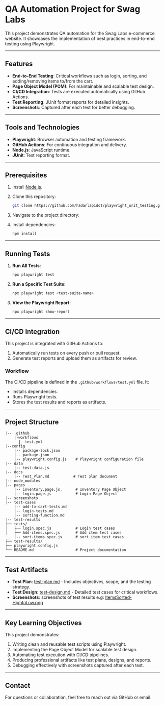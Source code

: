# QA Automation Project for Swag Labs

This project demonstrates QA automation for the Swag Labs e-commerce website. It showcases the implementation of best practices in end-to-end testing using Playwright.

---

## Features

- **End-to-End Testing**: Critical workflows such as login, sorting, and adding/removing items to/from the cart.
- **Page Object Model (POM)**: For maintainable and scalable test design.
- **CI/CD Integration**: Tests are executed automatically using GitHub Actions.
- **Test Reporting**: JUnit format reports for detailed insights.
- **Screenshots**: Captured after each test for better debugging.

---

## Tools and Technologies

- **Playwright**: Browser automation and testing framework.
- **GitHub Actions**: For continuous integration and delivery.
- **Node.js**: JavaScript runtime.
- **JUnit**: Test reporting format.

---

## Prerequisites

1. Install [Node.js](https://nodejs.org/).
2. Clone this repository:
   ```bash
   git clone https://github.com/hadarlapidot/playwright_unit_testing.git
   ```
3. Navigate to the project directory:

4. Install dependencies:
   ```bash
   npm install
   ```

---

## Running Tests

1. **Run All Tests**:
   ```bash
   npx playwright test
   ```
2. **Run a Specific Test Suite**:
   ```bash
   npx playwright test <test-suite-name>
   ```
3. **View the Playwright Report**:
   ```bash
   npx playwright show-report
   ```

---

## CI/CD Integration

This project is integrated with GitHub Actions to:

1. Automatically run tests on every push or pull request.
2. Generate test reports and upload them as artifacts for review.

### Workflow

The CI/CD pipeline is defined in the `.github/workflows/test.yml` file. It:

- Installs dependencies.
- Runs Playwright tests.
- Stores the test results and reports as artifacts.

---

## Project Structure

```
|-- .github
    |-workflows
      |- test.yml
|--config
    |-- package-lock.json
    |-- package.json
    |-- playwright.config.js    # Playwright configuration file
|-- data
    |-- test-data.js
|-- docs
    |-- Test_Plan.md           # Test plan document
|-- node_modules
|-- pages
    |-- inventory.page.js.      # Inventory Page Object
    |-- login.page.js           # Login Page Object
|-- screenshots
|-- test-cases
    |-- add-to-cart-tests.md
    |-- login-tests.md
    |-- sorting-function.md
|-- test-results
├── tests/
│   ├── login.spec.js           # Login test cases
│   ├── Add-items.spec.js       # Add item test cases
    |-- sort-items.spec.js      # sort item test cases
├── test-results/
├── playwright.config.js
└── README.md                   # Project documentation
```

---

## Test Artifacts

- **Test Plan**: [test-plan.md](./docs/Test-Plan.md) - Includes objectives, scope, and the testing strategy.
- **Test Design**: [test-design.md](./test-cases) - Detailed test cases for critical workflows.
- **Screenshots**: screenshots of test results e.g:
  [ItemsSorted-HightoLow.png](./screenshots/ItemsSorted-HightoLow.png)

---

## Key Learning Objectives

This project demonstrates:

1. Writing clean and reusable test scripts using Playwright.
2. Implementing the Page Object Model for scalable test design.
3. Automating test execution with CI/CD pipelines.
4. Producing professional artifacts like test plans, designs, and reports.
5. Debugging effectively with screenshots captured after each test.

---

## Contact

For questions or collaboration, feel free to reach out via GitHub or email.

